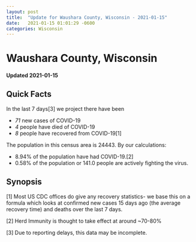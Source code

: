 ```yaml
---
layout: post
title:  "Update for Waushara County, Wisconsin - 2021-01-15"
date:   2021-01-15 01:01:29 -0600
categories: Wisconsin
---
```


# Waushara County, Wisconsin
#### Updated 2021-01-15

## Quick Facts

In the last 7 days[3] we project there have been
- *71* new cases of COVID-19
- *4* people have died of COVID-19
- *8* people have recovered from COVID-19[1]

The population in this census area is 24443. By our calculations:
- 8.94% of the population have had COVID-19.[2]
- 0.58% of the population or 141.0 people are actively fighting the virus.

## Synopsis




[1] Most US CDC offices do give any recovery statistics- we base this on a formula which looks at confirmed new cases
15 days ago (the average recovery time) and deaths over the last 7 days.

[2] Herd Immunity is thought to take effect at around ~70-80%

[3] Due to reporting delays, this data may be incomplete.
 
    
